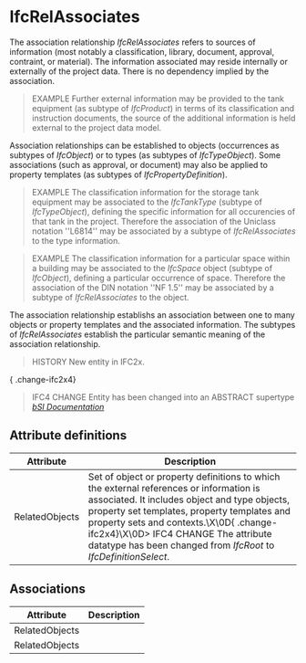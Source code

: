 IfcRelAssociates
================
The association relationship _IfcRelAssociates_ refers to sources of
information (most notably a classification, library, document, approval,
contraint, or material). The information associated may reside internally or
externally of the project data. There is no dependency implied by the
association.  
  
> EXAMPLE  Further external information may be provided to the tank equipment
> (as subtype of _IfcProduct_) in terms of its classification and instruction
> documents, the source of the additional information is held external to the
> project data model.  
  
Association relationships can be established to objects (occurrences as
subtypes of _IfcObject_) or to types (as subtypes of _IfcTypeObject_). Some
associations (such as approval, or document) may also be applied to property
templates (as subtypes of _IfcPropertyDefinition_).  
  
> EXAMPLE  The classification information for the storage tank equipment may
> be associated to the _IfcTankType_ (subtype of _IfcTypeObject_), defining
> the specific information for all occurencies of that tank in the project.
> Therefore the association of the Uniclass notation ''L6814'' may be
> associated by a subtype of _IfcRelAssociates_ to the type information.  
  
> EXAMPLE  The classification information for a particular space within a
> building may be associated to the _IfcSpace_ object (subtype of
> _IfcObject_), defining a particular occurrence of space. Therefore the
> association of the DIN notation ''NF 1.5'' may be associated by a subtype of
> _IfcRelAssociates_ to the object.  
  
The association relationship establishs an association between one to many
objects or property templates and the associated information. The subtypes of
_IfcRelAssociates_ establish the particular semantic meaning of the
association relationship.  
  
> HISTORY  New entity in IFC2x.  
  
{ .change-ifc2x4}  
> IFC4 CHANGE  Entity has been changed into an ABSTRACT supertype  
[ _bSI
Documentation_](https://standards.buildingsmart.org/IFC/DEV/IFC4_2/FINAL/HTML/schema/ifckernel/lexical/ifcrelassociates.htm)


Attribute definitions
---------------------
| Attribute      | Description                                                                                                                                                                                                                                                                                                                                    |
|----------------|------------------------------------------------------------------------------------------------------------------------------------------------------------------------------------------------------------------------------------------------------------------------------------------------------------------------------------------------|
| RelatedObjects | Set of object or property definitions to which the external references or information is associated. It includes object and type objects, property set templates, property templates and property sets and contexts.\X\0D{ .change-ifc2x4}\X\0D> IFC4 CHANGE  The attribute datatype has been changed from _IfcRoot_ to _IfcDefinitionSelect_. |

Associations
------------
| Attribute      | Description   |
|----------------|---------------|
| RelatedObjects |               |
| RelatedObjects |               |

